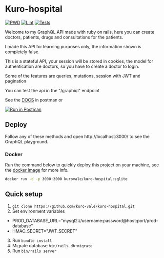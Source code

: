 # Kuro-hospital
[![PWD](https://raw.githubusercontent.com/play-with-docker/stacks/master/assets/images/button.png)](https://labs.play-with-docker.com/?stack=https://raw.githubusercontent.com/kuro-vale/kuro-hospital/main/pwd-stack.yml)
[![Lint](https://github.com/kuro-vale/kuro-hospital/actions/workflows/lint.yml/badge.svg)](https://github.com/kuro-vale/kuro-hospital/actions/workflows/lint.yml)
[![Tests](https://github.com/kuro-vale/kuro-hospital/actions/workflows/tests.yml/badge.svg)](https://github.com/kuro-vale/kuro-hospital/actions/workflows/tests.yml)

Welcome to my GraphQL API made with ruby on rails, here you can create doctors, patients, drugs and consultations for the patients.

I made this API for learning purposes only, the information shown is completely false.

This is a stateful API, your session will be stored in cookies, the model for authentication are doctors, so you have to create a doctor to login.

Some of the features are queries, mutations, session with JWT and pagination

You can test the api in the "/graphiql" endpoint

See the [DOCS](https://documenter.getpostman.com/view/20195671/Uze1x5Ag) in postman or

[![Run in Postman](https://run.pstmn.io/button.svg)](https://app.getpostman.com/run-collection/20195671-37109012-5adb-47ab-9cca-41ef94ec91ee?action=collection%2Ffork&collection-url=entityId%3D20195671-37109012-5adb-47ab-9cca-41ef94ec91ee%26entityType%3Dcollection%26workspaceId%3D340d12f8-bfd8-4f84-8bc7-f3b080c24682)

## Deploy

Follow any of these methods and open http://localhost:3000/ to see the GraphQL playground.

### Docker

Run the command below to quickly deploy this project on your machine, see the [docker image](https://hub.docker.com/r/kurovale/kuro-hospital) for more info.

```bash
docker run -d -p 3000:3000 kurovale/kuro-hospital:sqlite
```

## Quick setup

1. ```git clone https://github.com/kuro-vale/kuro-hospital.git```
2. Set environment variables
 - PROD_DATABASE_URL="mysql2://username:password@host:port/prod-database"
 - HMAC_SECRET="JWT_SECRET"

3. Run ```bundle install```
4. Migrate database ```bin/rails db:migrate```
4. Run ```bin/rails server```
